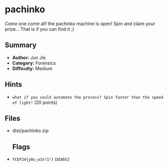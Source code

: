 # pachinko

Come one come all! the pachinko machine is open! Spin and claim your prize... That is if you can find it ;)

## Summary

- **Author:** Jun Jie
- **Category:** Forensics
- **Difficulty:** Medium

## Hints

- `what if you could automate the process? Spin faster than the speed of light!` (20 points)

## Files

- dist/pachinko.zip
  
  ## Flags

- `YCEP24{y0u_w1n!1!}` (static)

